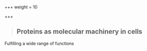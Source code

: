 +++
weight = 10

+++
> ## Proteins as molecular machinery in cells

Fulfilling a wide range of functions